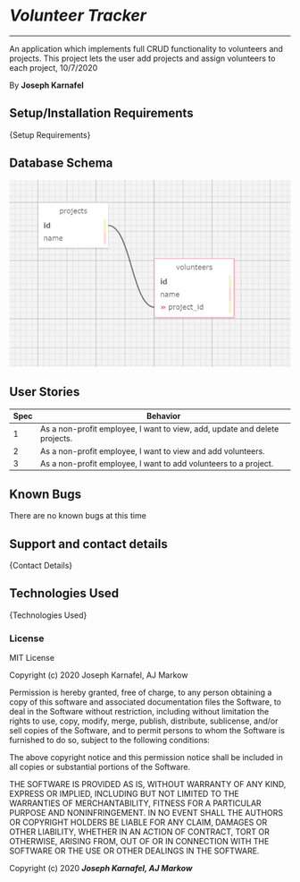 # *Volunteer Tracker*
* * *
An application which implements full CRUD functionality to volunteers and projects. This project lets the user add projects and assign volunteers to each project, 10/7/2020

By **Joseph Karnafel**


## Setup/Installation Requirements

{Setup Requirements}

## Database Schema

<img src="./public/images/schema.png"></img>

## User Stories

| Spec     | Behavior | 
| -------- | -------- | 
| 1 | As a non-profit employee, I want to view, add, update and delete projects. | 
| 2 | As a non-profit employee, I want to view and add volunteers. |
| 3 | As a non-profit employee, I want to add volunteers to a project. |

## Known Bugs

There are no known bugs at this time

## Support and contact details

{Contact Details}

## Technologies Used

{Technologies Used}

### License

MIT License

Copyright (c) 2020 Joseph Karnafel, AJ Markow

Permission is hereby granted, free of charge, to any person obtaining a copy
of this software and associated documentation files the Software, to deal
in the Software without restriction, including without limitation the rights
to use, copy, modify, merge, publish, distribute, sublicense, and/or sell
copies of the Software, and to permit persons to whom the Software is
furnished to do so, subject to the following conditions:

The above copyright notice and this permission notice shall be included in all
copies or substantial portions of the Software.

THE SOFTWARE IS PROVIDED AS IS, WITHOUT WARRANTY OF ANY KIND, EXPRESS OR
IMPLIED, INCLUDING BUT NOT LIMITED TO THE WARRANTIES OF MERCHANTABILITY,
FITNESS FOR A PARTICULAR PURPOSE AND NONINFRINGEMENT. IN NO EVENT SHALL THE
AUTHORS OR COPYRIGHT HOLDERS BE LIABLE FOR ANY CLAIM, DAMAGES OR OTHER
LIABILITY, WHETHER IN AN ACTION OF CONTRACT, TORT OR OTHERWISE, ARISING FROM,
OUT OF OR IN CONNECTION WITH THE SOFTWARE OR THE USE OR OTHER DEALINGS IN THE
SOFTWARE.

Copyright (c) 2020 ***Joseph Karnafel, AJ Markow***